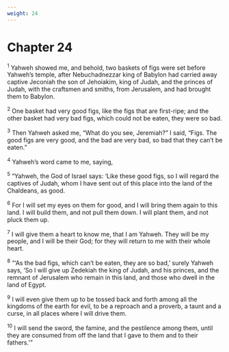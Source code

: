 ```yaml
---
weight: 24
---
```


# Chapter 24

<sup>1</sup> Yahweh showed me, and behold, two baskets of figs were set before Yahweh’s temple, after Nebuchadnezzar king of Babylon had carried away captive Jeconiah the son of Jehoiakim, king of Judah, and the princes of Judah, with the craftsmen and smiths, from Jerusalem, and had brought them to Babylon. 

<sup>2</sup> One basket had very good figs, like the figs that are first-ripe; and the other basket had very bad figs, which could not be eaten, they were so bad. 

<sup>3</sup> Then Yahweh asked me, “What do you see, Jeremiah?” I said, “Figs. The good figs are very good, and the bad are very bad, so bad that they can’t be eaten.” 

<sup>4</sup> Yahweh’s word came to me, saying, 

<sup>5</sup> “Yahweh, the God of Israel says: ‘Like these good figs, so I will regard the captives of Judah, whom I have sent out of this place into the land of the Chaldeans, as good. 

<sup>6</sup> For I will set my eyes on them for good, and I will bring them again to this land. I will build them, and not pull them down. I will plant them, and not pluck them up. 

<sup>7</sup> I will give them a heart to know me, that I am Yahweh. They will be my people, and I will be their God; for they will return to me with their whole heart. 

<sup>8</sup> “‘As the bad figs, which can’t be eaten, they are so bad,’ surely Yahweh says, ‘So I will give up Zedekiah the king of Judah, and his princes, and the remnant of Jerusalem who remain in this land, and those who dwell in the land of Egypt. 

<sup>9</sup> I will even give them up to be tossed back and forth among all the kingdoms of the earth for evil, to be a reproach and a proverb, a taunt and a curse, in all places where I will drive them. 

<sup>10</sup> I will send the sword, the famine, and the pestilence among them, until they are consumed from off the land that I gave to them and to their fathers.’” 


